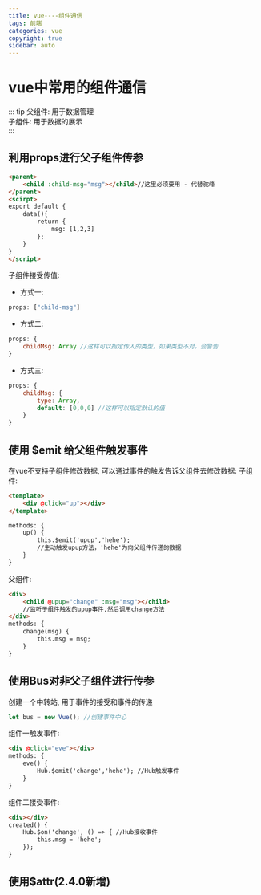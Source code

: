 ```yaml
---
title: vue----组件通信  
tags: 前端  
categories: vue 
copyright: true  
sidebar: auto
---
```

# vue中常用的组件通信



::: tip
父组件: 用于数据管理    
子组件: 用于数据的展示    
:::

## 利用props进行父子组件传参  

```html
<parent>
    <child :child-msg="msg"></child>//这里必须要用 - 代替驼峰
</parent>
<scirpt>
export default {
    data(){
        return {
            msg: [1,2,3]
        };
    }
}
</script>
```
子组件接受传值:  
- 方式一:

```js
props: ["child-msg"]
```
- 方式二: 

```js
props: {
    childMsg: Array //这样可以指定传入的类型，如果类型不对，会警告
}
```
- 方式三: 

```js
props: {
    childMsg: {
        type: Array,
        default: [0,0,0] //这样可以指定默认的值
    }
}
```
## 使用 $emit 给父组件触发事件  
在vue不支持子组件修改数据, 可以通过事件的触发告诉父组件去修改数据: 
子组件:  

```html
<template>
    <div @click="up"></div>
</template>

methods: {
    up() {
        this.$emit('upup','hehe');  
        //主动触发upup方法，'hehe'为向父组件传递的数据
    }
}
```
父组件:  
```html
<div>
    <child @upup="change" :msg="msg"></child>   
    //监听子组件触发的upup事件,然后调用change方法
</div>
methods: {
    change(msg) {
        this.msg = msg;
    }
}
```
## 使用Bus对非父子组件进行传参   
创建一个中转站, 用于事件的接受和事件的传递    

```js
let bus = new Vue(); //创建事件中心
```
组件一触发事件: 

```html
<div @click="eve"></div>
methods: {
    eve() {
        Hub.$emit('change','hehe'); //Hub触发事件
    }
}
```
组件二接受事件: 
```html
<div></div>
created() {
    Hub.$on('change', () => { //Hub接收事件
        this.msg = 'hehe';
    });
}
```

## 使用$attr(2.4.0新增)   































